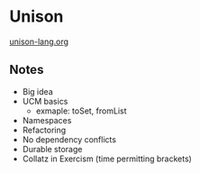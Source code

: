 # Unison
[unison-lang.org](https://www.unison-lang.org/)

## Notes
- Big idea
- UCM basics
  - exmaple: toSet, fromList
- Namespaces
- Refactoring
- No dependency conflicts
- Durable storage
- Collatz in Exercism (time permitting brackets)
